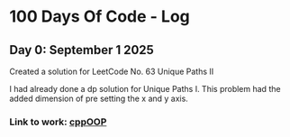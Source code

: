 # 100 Days Of Code - Log

## Day 0: September 1 2025

Created a solution for LeetCode No. 63 Unique Paths II

I had already done a dp solution for Unique Paths I. This problem had the added dimension of pre setting the x and y axis.

### Link to work: [cppOOP](https://github.com/DaveP80/cppOOP)